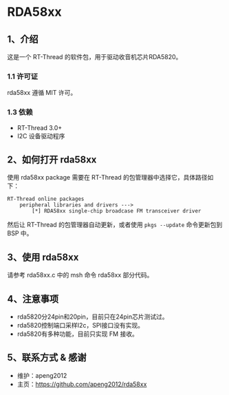 # RDA58xx

## 1、介绍

这是一个 RT-Thread 的软件包，用于驱动收音机芯片RDA5820。

### 1.1 许可证

rda58xx 遵循 MIT 许可。

### 1.3 依赖

- RT-Thread 3.0+
- I2C 设备驱动程序

## 2、如何打开 rda58xx

使用 rda58xx package 需要在 RT-Thread 的包管理器中选择它，具体路径如下：

```
RT-Thread online packages
    peripheral libraries and drivers --->
        [*] RDA58xx single-chip broadcase FM transceiver driver
```

然后让 RT-Thread 的包管理器自动更新，或者使用 `pkgs --update` 命令更新包到 BSP 中。

## 3、使用 rda58xx

请参考 rda58xx.c 中的 msh 命令 rda58xx 部分代码。

## 4、注意事项

- rda5820分24pin和20pin，目前只在24pin芯片测试过。
- rda5820控制端口采样I2c，SPI接口没有实现。
- rda5820有多种功能，目前只实现 FM 接收。

## 5、联系方式 & 感谢

* 维护：apeng2012
* 主页：https://github.com/apeng2012/rda58xx
